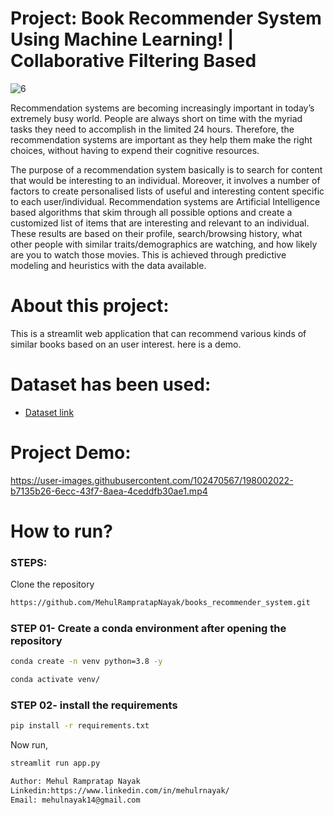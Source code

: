 # Project: Book Recommender System Using Machine Learning! | Collaborative Filtering Based

![6](https://user-images.githubusercontent.com/102470567/197926828-6e5c0bb5-29a2-45eb-8c3c-5a2a0135fd5d.jpeg)

Recommendation systems are becoming increasingly important in today’s extremely busy world. People are always short on time with the myriad tasks they need to accomplish in the limited 24 hours. Therefore, the recommendation systems are important as they help them make the right choices, without having to expend their cognitive resources.

The purpose of a recommendation system basically is to search for content that would be interesting to an individual. Moreover, it involves a number of factors to create personalised lists of useful and interesting content specific to each user/individual. Recommendation systems are Artificial Intelligence based algorithms that skim through all possible options and create a customized list of items that are interesting and relevant to an individual. These results are based on their profile, search/browsing history, what other people with similar traits/demographics are watching, and how likely are you to watch those movies. This is achieved through predictive modeling and heuristics with the data available.

# About this project:

This is a streamlit web application that can recommend various kinds of similar books based on an user interest.
here is a demo.

# Dataset has been used:

* [Dataset link](https://www.kaggle.com/ra4u12/bookrecommendation)

# Project Demo:

https://user-images.githubusercontent.com/102470567/198002022-b7135b26-6ecc-43f7-8aea-4ceddfb30ae1.mp4


# How to run?
### STEPS:

Clone the repository

```bash
https://github.com/MehulRampratapNayak/books_recommender_system.git
```
### STEP 01- Create a conda environment after opening the repository

```bash
conda create -n venv python=3.8 -y
```

```bash
conda activate venv/
```


### STEP 02- install the requirements
```bash
pip install -r requirements.txt
```
Now run,
```bash
streamlit run app.py
```


```bash
Author: Mehul Rampratap Nayak
Linkedin:https://www.linkedin.com/in/mehulrnayak/
Email: mehulnayak14@gmail.com

```


